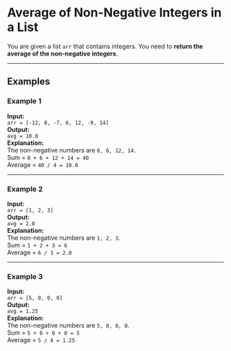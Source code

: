 # Average of Non-Negative Integers in a List

You are given a list `arr` that contains integers. You need to **return the average of the non-negative integers**.

---

## Examples

### Example 1

**Input:**  
`arr = [-12, 8, -7, 6, 12, -9, 14]`  
**Output:**  
`avg = 10.0`  
**Explanation:**  
The non-negative numbers are `8, 6, 12, 14`.  
Sum = `8 + 6 + 12 + 14 = 40`  
Average = `40 / 4 = 10.0`

---

### Example 2

**Input:**  
`arr = [1, 2, 3]`  
**Output:**  
`avg = 2.0`  
**Explanation:**  
The non-negative numbers are `1, 2, 3`.  
Sum = `1 + 2 + 3 = 6`  
Average = `6 / 3 = 2.0`

---

### Example 3

**Input:**  
`arr = [5, 0, 0, 0]`  
**Output:**  
`avg = 1.25`  
**Explanation:**  
The non-negative numbers are `5, 0, 0, 0`.  
Sum = `5 + 0 + 0 + 0 = 5`  
Average = `5 / 4 = 1.25`
